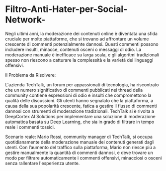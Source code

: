 # Filtro-Anti-Hater-per-Social-Network-

Negli ultimi anni, la moderazione dei contenuti online è diventata una sfida cruciale per molte piattaforme, che si trovano ad affrontare un volume crescente di commenti potenzialmente dannosi. Questi commenti possono includere insulti, minacce, contenuti osceni o messaggi di odio. La moderazione manuale è inefficace su larga scala, e gli algoritmi tradizionali spesso non riescono a catturare la complessità e la varietà dei linguaggi offensivi.

Il Problema da Risolvere:

L'azienda TechTalk, un forum per appassionati di tecnologia, ha riscontrato che un numero significativo di commenti pubblicati nei thread della community contiene espressioni di odio e insulti che compromettono la qualità delle discussioni. Gli utenti hanno segnalato che la piattaforma, a causa della sua popolarità crescente, fatica a gestire il flusso di commenti dannosi con strumenti di moderazione tradizionali. TechTalk si è rivolta a DeepCortex AI Solutions per implementare una soluzione di moderazione automatica basata su Deep Learning, che sia in grado di filtrare in tempo reale i commenti tossici.

Scenario reale: Mario Rossi, community manager di TechTalk, si occupa quotidianamente della moderazione manuale dei contenuti generati dagli utenti. Con l’aumento del traffico sulla piattaforma, Mario non riesce più a gestire manualmente la quantità di commenti dannosi, e deve trovare un modo per filtrare automaticamente i commenti offensivi, minacciosi o osceni senza rallentare l'esperienza utente.
